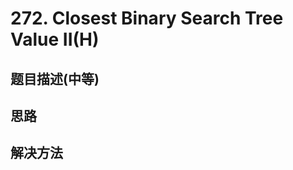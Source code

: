 # 272. Closest Binary Search Tree Value II(H)

[]()

## 题目描述(中等)


## 思路


## 解决方法

### 


```java


```